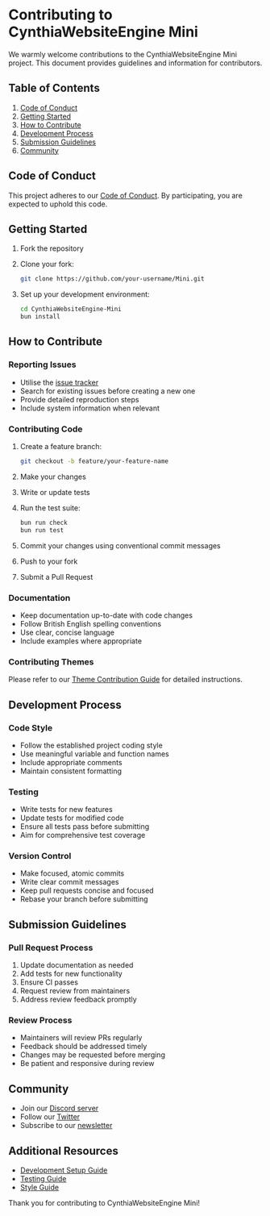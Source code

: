 # Contributing to CynthiaWebsiteEngine Mini

We warmly welcome contributions to the CynthiaWebsiteEngine Mini project. This document provides guidelines and information for contributors.

## Table of Contents

1. [Code of Conduct](#code-of-conduct)
2. [Getting Started](#getting-started)
3. [How to Contribute](#how-to-contribute)
4. [Development Process](#development-process)
5. [Submission Guidelines](#submission-guidelines)
6. [Community](#community)

## Code of Conduct

This project adheres to our [Code of Conduct](CODE_OF_CONDUCT.md). By participating, you are expected to uphold this code.

## Getting Started

1. Fork the repository
2. Clone your fork:

   ```bash
   git clone https://github.com/your-username/Mini.git
   ```

3. Set up your development environment:

   ```bash
   cd CynthiaWebsiteEngine-Mini
   bun install
   ```

## How to Contribute

### Reporting Issues

- Utilise the [issue tracker](https://github.com/CynthiaWebsiteEngine/Mini/issues)
- Search for existing issues before creating a new one
- Provide detailed reproduction steps
- Include system information when relevant

### Contributing Code

1. Create a feature branch:

   ```bash
   git checkout -b feature/your-feature-name
   ```

2. Make your changes
3. Write or update tests
4. Run the test suite:

   ```bash
   bun run check
   bun run test
   ```

5. Commit your changes using conventional commit messages
6. Push to your fork
7. Submit a Pull Request

### Documentation

- Keep documentation up-to-date with code changes
- Follow British English spelling conventions
- Use clear, concise language
- Include examples where appropriate

### Contributing Themes

Please refer to our [Theme Contribution Guide](https://cynthiawebsiteengine.github.io/Mini-docs/#/adding-themes) for detailed instructions.

## Development Process

### Code Style

- Follow the established project coding style
- Use meaningful variable and function names
- Include appropriate comments
- Maintain consistent formatting

### Testing

- Write tests for new features
- Update tests for modified code
- Ensure all tests pass before submitting
- Aim for comprehensive test coverage

### Version Control

- Make focused, atomic commits
- Write clear commit messages
- Keep pull requests concise and focused
- Rebase your branch before submitting

## Submission Guidelines

### Pull Request Process

1. Update documentation as needed
2. Add tests for new functionality
3. Ensure CI passes
4. Request review from maintainers
5. Address review feedback promptly

### Review Process

- Maintainers will review PRs regularly
- Feedback should be addressed timely
- Changes may be requested before merging
- Be patient and responsive during review

## Community

- Join our [Discord server](https://discord.gg/your-invite-link)
- Follow our [Twitter](https://twitter.com/your-handle)
- Subscribe to our [newsletter](https://your-newsletter-url.com)

## Additional Resources

- [Development Setup Guide](docs/development-setup.md)
- [Testing Guide](docs/testing.md)
- [Style Guide](docs/style-guide.md)

Thank you for contributing to CynthiaWebsiteEngine Mini!
